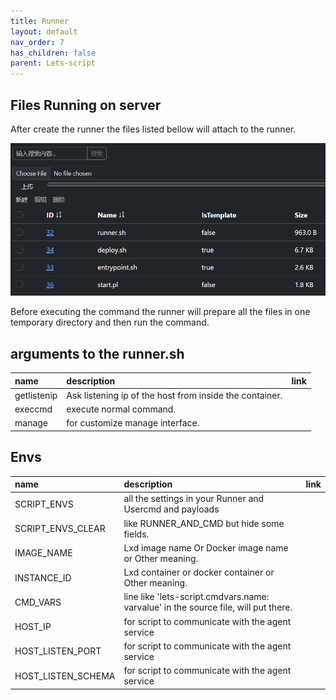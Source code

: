 ```yaml
---
title: Runner
layout: default
nav_order: 7
has_children: false
parent: Lets-script
---
```


## Files Running on server

After create the runner the files listed bellow will attach to the runner.

![Runner Image](/assets/imgs/runner.png)

Before executing the command the runner will prepare all the files in one temporary directory and then run the command.

## arguments to the runner.sh

| name        | description                                             | link |
| :---------- | :------------------------------------------------------ | ---- |
| getlistenip | Ask listening ip of the host from inside the container. |      |
| execcmd     | execute normal command.                                 |      |
| manage      | for customize manage interface.                         |      |

## Envs

| name               | description                                                                        | link |
| :----------------- | :--------------------------------------------------------------------------------- | ---- |
| SCRIPT_ENVS        | all the settings in your Runner and Usercmd and payloads                           |
| SCRIPT_ENVS_CLEAR  | like RUNNER_AND_CMD but hide some fields.                                          |
| IMAGE_NAME         | Lxd image name Or Docker image name or Other meaning.                              |
| INSTANCE_ID        | Lxd container or docker container or Other meaning.                                |
| CMD_VARS           | line like 'lets-script.cmdvars.name: varvalue' in the source file, will put there. |
| HOST_IP            | for script to communicate with the agent service                                   |
| HOST_LISTEN_PORT   | for script to communicate with the agent service                                   |
| HOST_LISTEN_SCHEMA | for script to communicate with the agent service                                   |
